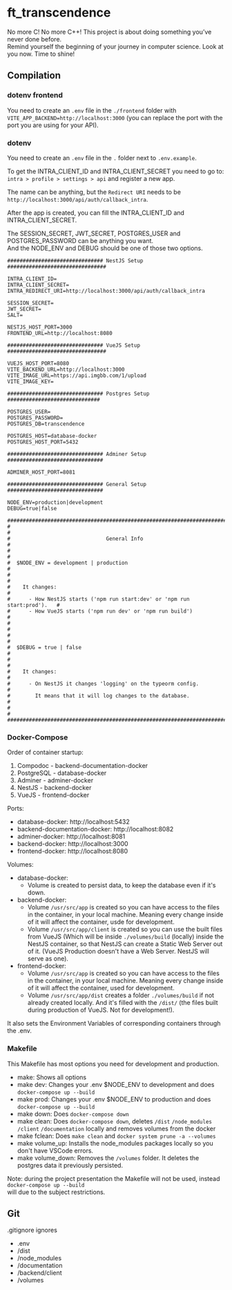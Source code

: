 # ft_transcendence

No more C! No more C++! This project is about doing something you’ve never done before.\
Remind yourself the beginning of your journey in computer science. Look at you now. Time to shine!

## Compilation

### dotenv frontend

You need to create an `.env` file in the `./frontend` folder with ```VITE_APP_BACKEND=http://localhost:3000``` (you can replace the port with the port you are using for your API).

### dotenv

You need to create an `.env` file in the `.` folder next to `.env.example`.

To get the INTRA_CLIENT_ID and INTRA_CLIENT_SECRET you need to go to:\
`intra > profile > settings > api` and register a new app.

The name can be anything, but the `Redirect URI` needs to be `http://localhost:3000/api/auth/callback_intra`.

After the app is created, you can fill the INTRA_CLIENT_ID and INTRA_CLIENT_SECRET.

The SESSION_SECRET, JWT_SECRET, POSTGRES_USER and POSTGRES_PASSWORD can be anything you want.\
And the NODE_ENV and DEBUG should be one of those two options.

```
############################### NestJS Setup ################################

INTRA_CLIENT_ID=
INTRA_CLIENT_SECRET=
INTRA_REDIRECT_URI=http://localhost:3000/api/auth/callback_intra

SESSION_SECRET=
JWT_SECRET=
SALT=

NESTJS_HOST_PORT=3000
FRONTEND_URL=http://localhost:8080

############################### VueJS Setup ################################

VUEJS_HOST_PORT=8080
VITE_BACKEND_URL=http://localhost:3000
VITE_IMAGE_URL=https://api.imgbb.com/1/upload
VITE_IMAGE_KEY=

############################### Postgres Setup ##############################

POSTGRES_USER=
POSTGRES_PASSWORD=
POSTGRES_DB=transcendence

POSTGRES_HOST=database-docker
POSTGRES_HOST_PORT=5432

############################### Adminer Setup ###############################

ADMINER_HOST_PORT=8081

############################### General Setup ###############################

NODE_ENV=production|development
DEBUG=true|false

#############################################################################
#                                                                           #
#                               General Info                                #
#                                                                           #
#  $NODE_ENV = development | production                                     #
#                                                                           #
#    It changes:                                                            #
#      - How NestJS starts ('npm run start:dev' or 'npm run start:prod').   #
#      - How VueJS starts ('npm run dev' or 'npm run build')                #
#                                                                           #
#                                                                           #
#  $DEBUG = true | false                                                    #
#                                                                           #
#    It changes:                                                            #
#      - On NestJS it changes 'logging' on the typeorm config.              #
#        It means that it will log changes to the database.                 #
#                                                                           #
#############################################################################
```

### Docker-Compose

Order of container startup:
1. Compodoc - backend-documentation-docker
1. PostgreSQL - database-docker
2. Adminer - adminer-docker
3. NestJS - backend-docker
4. VueJS - frontend-docker

Ports:
- database-docker: http://localhost:5432
- backend-documentation-docker: http://localhost:8082
- adminer-docker: http://localhost:8081
- backend-docker: http://localhost:3000
- frontend-docker: http://localhost:8080

Volumes:
- database-docker:
	- Volume is created to persist data, to keep the database even if it's down.
- backend-docker:
	- Volume `/usr/src/app` is created so you can have access to the files in the container, in your
 	local machine. Meaning every change inside of it will affect the container, usde for development.
	- Volume `/usr/src/app/client` is created so you can use the built files from VueJS (Which will be
	inside `./volumes/build` (locally) inside the NestJS container, so that NestJS can create a Static Web
	Server out of it. (VueJS Production doesn't have a Web Server. NestJS will serve as one).
- frontend-docker:
	- Volume `/usr/src/app` is created so you can have access to the files in the container, in your
 	local machine. Meaning every change inside of it will affect the container, used for development.
	- Volume `/usr/src/app/dist` creates a folder `./volumes/build` if not already created locally.
	And it's filled with the `/dist/` (the files built during production of VueJS. Not for development!).

It also sets the Environment Variables of corresponding containers through the .env.

### Makefile

This Makefile has most options you need for development and production.

- make: Shows all options
- make dev: Changes your .env $NODE_ENV to development and does `docker-compose up --build`
- make prod: Changes your .env $NODE_ENV to production and does `docker-compose up --build`
- make down: Does `docker-compose down`
- make clean: Does `docker-compose down`, deletes `/dist` `/node_modules` `/client` `/documentation`
locally and removes volumes from the docker
- make fclean: Does `make clean` and `docker system prune -a --volumes`
- make volume_up: Installs the node_modules packages locally so you don't have VSCode errors.
- make volume_down: Removes the `/volumes` folder. It deletes the postgres data it previously
persisted.


Note: during the project presentation the Makefile will not be used, instead `docker-compose up --build`\
will due to the subject restrictions.

## Git

.gitignore ignores
- .env
- /dist
- /node_modules
- /documentation
- /backend/client
- /volumes
